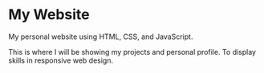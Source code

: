 # My Website
My personal website using HTML, CSS, and JavaScript. 

This is where I will be showing my projects and personal profile. To display skills in responsive web design. 

